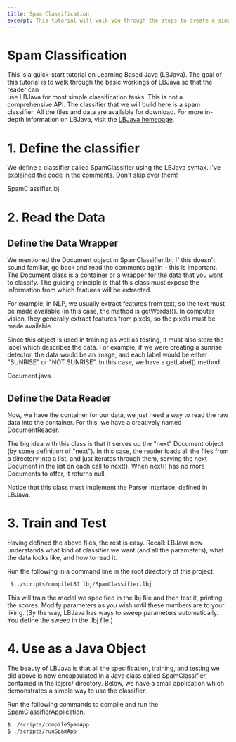 ```yaml
---
title: Spam Classification
excerpt: This tutorial will walk you through the steps to create a simple classifier with LBJava.
---
```




# Spam Classification 
This is a quick-start tutorial on Learning Based Java (LBJava). The goal of this tutorial is to walk through the basic workings of LBJava so that the reader can  
use LBJava for most simple classification tasks. This is not a comprehensive API. The classifier that we will build here is a spam classifier. All the files and data
are available for download. For more in-depth information on LBJava, visit the [LBJava homepage](http://cogcomp.cs.illinois.edu/page/software_view/LBJ).

# 1. Define the classifier
            
We define a classifier called SpamClassifier using the LBJava syntax. I've explained the code in the comments. Don't skip over them!
            
            
SpamClassifier.lbj
            
          
          
# 2. Read the Data
            
            
## Define the Data Wrapper

We mentioned the Document object in SpamClassifier.lbj. If this doesn't sound familiar, go back and read the comments again - this is 
important. The Document class is a container or a wrapper for the 
data that you want to classify. The guiding principle is that this class must expose the information from which features will be extracted. 

For example, in NLP, we usually extract features from text, so the text must be made available (in this case, the method is getWords()). In computer vision, they generally extract features from pixels, so the pixels must be made available.

Since this object is used in training as well as testing, it must also store the label which describes the data. For example, if we were creating a
sunrise detector, the data would be an image, and each label would be either "SUNRISE" or "NOT SUNRISE". In this case, we have a getLabel() method.

Document.java
            

## Define the Data Reader

Now, we have the container for our data, we just need a way to 
read the raw data into the container. For this, we have a creatively named DocumentReader.

The big idea with this class is that it serves up the "next" Document object (by some definition of "next").
In this case, the reader loads all the files from a directory into a list, and just iterates through them, serving
the next Document in the list on each call to next(). When next() has no more Documents to offer, it 
returns null.
              
Notice that this class must implement the Parser interface, defined in LBJava. 
          
          
# 3. Train and Test
            
Having defined the above files, the rest is easy. Recall: LBJava now understands what
kind of classifier we want (and all the parameters), what the data looks like, and how to read it.  

Run the following in a command line in the root directory of this project:
            
~~~bash
 $ ./scripts/compileLBJ lbj/SpamClassifier.lbj 
~~~
            
This will train the model we specified in the lbj file and then test it, printing the scores. Modify parameters as you
wish until these numbers are to your liking. (By the way, LBJava has ways to sweep parameters automatically. You define the sweep in the .lbj file.)
         
# 4. Use as a Java Object
            
            
The beauty of LBJava is that all the specification, training, and testing we did above is now encapsulated in a Java class
called SpamClassifier, contained in the lbjsrc/ directory. Below, we have a small application which demonstrates a simple
way to use the classifier.



Run the following commands to compile and run the SpamClassifierApplication.
            
~~~bash
$ ./scripts/compileSpamApp
$ ./scripts/runSpamApp
~~~
            

          

